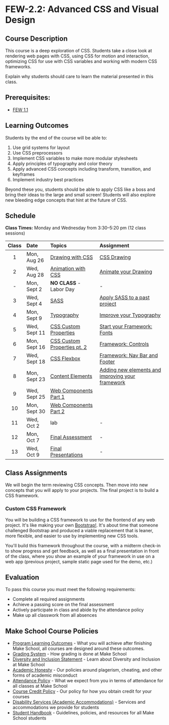 # FEW-2.2: Advanced CSS and Visual Design

## Course Description

This course is a deep exploration of CSS. Students take a close look at rendering web pages with CSS, using CSS for motion and interaction, optimizing CSS for use with CSS variables and working with modern CSS frameworks.

Explain why students should care to learn the material presented in this class.

## Prerequisites:  

- [FEW 1.1](https://github.com/Make-School-Courses/FEW-1.1-Web-Foundations)

## Learning Outcomes

Students by the end of the course will be able to:

1. Use grid systems for layout
1. Use CSS preprocessors
1. Implement CSS variables to make more modular stylesheets
1. Apply principles of typography and color theory
1. Apply advanced CSS concepts including transform, transition, and keyframes
1. Implement industry best practices

Beyond these you, students should be able to apply CSS like a boss and bring their ideas to the large and small screen! Students will also explore new bleeding edge concepts that hint at the future of CSS. 

## Schedule

**Class Times:** Monday and Wednesday from 3:30–5:20 pm (12 class sessions)

| Class  |  Date | Topics | Assignment |
|:------:|:------|:-------|:-----------|
|  1 | Mon, Aug 26  | [Drawing with CSS](lessons/lesson-01.md) | [CSS Drawing](./Assignments/assignment-01-css-drawing.md) |
|  2 | Wed, Aug 28  | [Animation with CSS](lessons/lesson-02.md) | [Animate your Drawing](./Assignments/assignment-02-Animate-Logo.md) |
|  - | Mon, Sept 2  | **NO CLASS** - Labor Day | - |
|  3 | Wed, Sept 4  | [SASS](lessons/lesson-03.md) | [Apply SASS to a past project](./Assignments/assignment-03-SASS.md) |
|  4 | Mon, Sept 9  | [Typography](lessons/lesson-04.md) | [Improve your Typography](./Assignments/assignment-04-typography.md) |
|  5 | Wed, Sept 11 | [CSS Custom Properties](lessons/lesson-05.md) | [Start your Framework: Fonts ](./Assignments/assignment-05-framework-fonts.md)  |
|  6 | Mon, Sept 16 | [CSS Custom Properties pt. 2](lessons/lesson-06.md) | [Framework: Controls](./Assignments/assignment-06-controls.md) |
|  7 | Wed, Sept 18 | [CSS Flexbox](lessons/lesson-07.md) | [Framework: Nav Bar and Footer](../Assignments/assignment-07-flexbox.md) |
|  8 | Mon, Sept 23 | [Content Elements](lessons/lesson-08.md) | [Adding new elements and improving your framework](./Assignments/assignment-08-components.md) |
|  9 | Wed, Sept 25 | [Web Components Part 1](lessons/lesson-09.md) |  |
| 10 | Mon, Sept 30 | [Web Components Part 2](lessons/lesson-10.md) |  |
| 11 | Wed, Oct 2   | lab | - |
| 12 | Mon, Oct 7   | [Final Assessment](lessons/lesson-11.md) | - |
| 13 | Wed, Oct 9   | [Final Presentations](lessons/lesson-12.md) | - |

## Class Assignments

We will begin the term reviewing CSS concepts. Then move into new concepts that you will apply to your projects. The final project is to build a CSS framework. 

### Custom CSS Framework

You will be building a CSS framework to use for the frontend of any web project. It's like making your own [Bootstrap!](https://getbootstrap.com/). It's about time that someone challenged Bootstrap and produced a viable replacement that is leaner, more flexible, and easier to use by implementing new CSS tools. 

You'll build this framework throughout the course, with a midterm check-in to show progress and get feedback, as well as a final presentation in front of the class, where you show an example of your framework in use on a web app (previous project, sample static page used for the demo, etc.)

## Evaluation

To pass this course you must meet the following requirements:

- Complete all required assignments 
- Achieve a passing score on the final assessment
- Actively participate in class and abide by the attendance policy
- Make up all classwork from all absences

## Make School Course Policies

- [Program Learning Outcomes](https://make.sc/program-learning-outcomes) - What you will achieve after finishing Make School, all courses are designed around these outcomes.
- [Grading System](https://make.sc/grading-system) - How grading is done at Make School
- [Diversity and Inclusion Statement](https://make.sc/diversity-and-inclusion-statement) - Learn about Diversity and Inclusion at Make School
- [Academic Honesty](https://make.sc/academic-honesty-policy) - Our policies around plagerism, cheating, and other forms of academic misconduct 
- [Attendance Policy](https://make.sc/attendance-policy) - What we expect from you in terms of attendance for all classes at Make School
- [Course Credit Policy](https://make.sc/course-credit-policy) - Our policy for how you obtain credit for your courses
- [Disability Services (Academic Accommodations)](https://make.sc/disability-services) - Services and accommodations we provide for students
- [Student Handbook](https://make.sc/student-handbook) - Guidelines, policies, and resources for all Make School students
